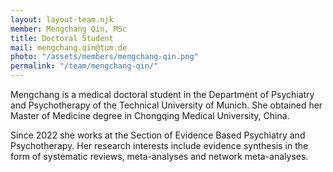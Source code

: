 ```yaml
---
layout: layout-team.njk
member: Mengchang Qin, MSc
title: Doctoral Student
mail: mengchang.qin@tum.de
photo: "/assets/members/mengchang-qin.png"
permalink: "/team/mengchang-qin/"
---
```


Mengchang is a medical doctoral student in the Department of Psychiatry and Psychotherapy of the Technical University of Munich. She obtained her Master of Medicine degree in Chongqing Medical University, China.

Since 2022 she works at the Section of Evidence Based Psychiatry and Psychotherapy. Her research interests include evidence synthesis in the form of systematic reviews, meta-analyses and network meta-analyses.

<br>

